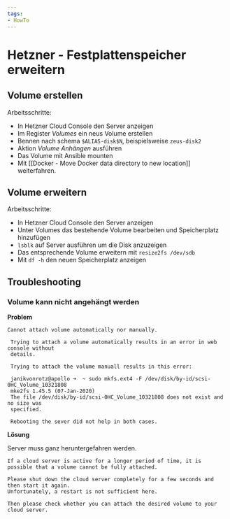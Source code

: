 ```yaml
---
tags:
- HowTo
---
```

# Hetzner - Festplattenspeicher erweitern

## Volume erstellen

Arbeitsschritte:

* In Hetzner Cloud Console den Server anzeigen
* Im Register *Volumes* ein neus Volume erstellen
* Bennen nach schema `$ALIAS-disk$N`, beispielsweise `zeus-disk2`
* Aktion *Volume Anhängen* ausführen
* Das Volume mit Ansible mounten
* Mit [[Docker - Move Docker data directory to new location]] weiterfahren.

## Volume erweitern

Arbeitsschritte:

* In Hetzner Cloud Console den Server anzeigen
* Unter Volumes das bestehende Volume bearbeiten und Speicherplatz hinzufügen
* `lsblk` auf Server ausführen um die Disk anzuzeigen
* Das entsprechende Volume erweitern mit `resize2fs /dev/sdb`
* Mit `df -h` den neuen Speicherplatz anzeigen

## Troubleshooting

### Volume kann nicht angehängt werden

**Problem**

```
Cannot attach volume automatically nor manually.  
   
 Trying to attach a volume automatically results in an error in web console without  
 details.  
   
 Trying to attach the volume manuall results in this error:  
   
 janikvonrotz@apollo ➜  ~ sudo mkfs.ext4 -F /dev/disk/by-id/scsi-0HC_Volume_10321808  
 mke2fs 1.45.5 (07-Jan-2020)  
 The file /dev/disk/by-id/scsi-0HC_Volume_10321808 does not exist and no size was  
 specified.  
   
 Rebooting the sever did not help in both cases.
```

**Lösung**

Server muss ganz heruntergefahren werden.

```
If a cloud server is active for a longer period of time, it is possible that a volume cannot be fully attached.  
  
Please shut down the cloud server completely for a few seconds and then start it again.   
Unfortunately, a restart is not sufficient here.

Then please check whether you can attach the desired volume to your cloud server.
```